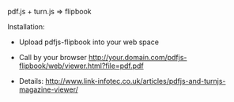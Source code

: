 pdf.js + turn.js => flipbook

Installation:

- Upload pdfjs-flipbook into your web space

- Call by your browser http://your.domain.com/pdfjs-flipbook/web/viewer.html?file=pdf.pdf

- Details: http://www.link-infotec.co.uk/articles/pdfjs-and-turnjs-magazine-viewer/
